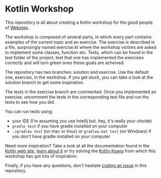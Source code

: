 # Kotlin Workshop

This repository is all about creating a Kotlin workshop for the good people of [Webstep](https://www.webstep.se/). 

The workshop is composed of several parts, in which every part contains examples of the current topic and an exercise. The exercise is described in a file, surprisingly named exercise.kt where the workshop victims are asked to implement some classes, function etc. Tests, which can be found in the test folder of the project, test that one has implemented the exercises correctly and will turn green ones these goals are acheived. 

The repository has two branches: solution and exercise. Use the default one, exercise, in the workshop. If you get stuck, you can take a look at the solution branch to get some inspiration.

The tests in the exercise branch are commented. Once you implemented an exercise, uncomment the tests in the corresponding test file and run the tests to see how you did.

You can run tests using:
- your IDE (I'm assuming you use Intellij but, hey, it's really your choide) 
- `gradle test` if you have gradle installed on your computer
- `./gradlew test` (on mac or linux) or `gradlew.bat test` (on Windows) if you don't have gradle installed on your computer


Need more inspiration? Take a look at all the documentation found in the [Kotlin web site](https://kotlinlang.org/), [learn about it](https://kotlinlang.org/docs/reference/) or try solving the [Kotlin Koans](https://kotlinlang.org/docs/tutorials/koans.html) from which this workshop has got lots of inspiration. 

Finally, if you have any questions, don't hasitate [crating an issue](https://github.com/uzilan/scalaworkshop/issues) in this repository.
